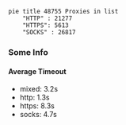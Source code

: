 
```mermaid
pie title 48755 Proxies in list
    "HTTP" : 21277
    "HTTPS": 5613
    "SOCKS" : 26817
```

### Some Info
#### Average Timeout

- mixed: 3.2s
- http: 1.3s
- https: 8.3s
- socks: 4.7s